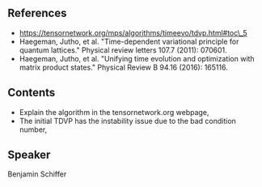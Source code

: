 ## References
* https://tensornetwork.org/mps/algorithms/timeevo/tdvp.html#toc\_5
* Haegeman, Jutho, et al. "Time-dependent variational principle for quantum lattices." Physical review letters 107.7 (2011): 070601.
* Haegeman, Jutho, et al. "Unifying time evolution and optimization with matrix product states." Physical Review B 94.16 (2016): 165116.

## Contents
* Explain the algorithm in the tensornetwork.org webpage,
* The initial TDVP has the instability issue due to the bad condition number,


## Speaker
Benjamin Schiffer
